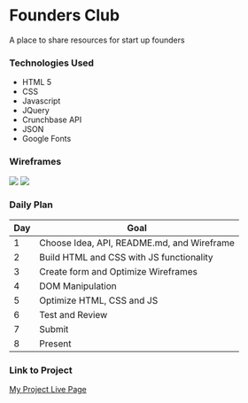 # Founders Club

A place to share resources for start up founders

### Technologies Used

- HTML 5
- CSS
- Javascript
- JQuery
- Crunchbase API
- JSON
- Google Fonts



### Wireframes

![](https://i.imgur.com/TkAI7mH.jpg)
![](https://i.imgur.com/spOAWp7.png)

### Daily Plan

| Day | Goal |
|-----|------|
| 1 | Choose Idea, API, README.md, and Wireframe |
| 2 | Build HTML and CSS with JS functionality |
| 3 | Create form and Optimize Wireframes |
| 4 | DOM Manipulation |
| 5 | Optimize HTML, CSS and JS |
| 6 | Test and Review |
| 7 | Submit |
| 8 | Present |

### Link to Project
[My Project Live Page](https://project-1-murex.vercel.app/)

